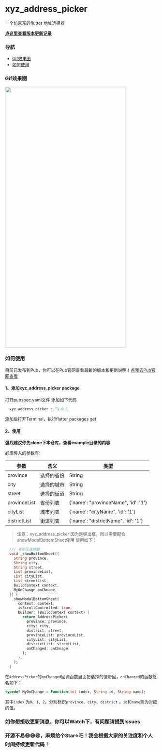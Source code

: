 # xyz_address_picker

一个仿京东的flutter 地址选择器

**<u>[点这里查看版本更新记录](https://pub.dev/packages/xyz_address_picker/changelog)</u>**


### 导航
- [Gif效果图](#Gif效果图)
- [如何使用](#如何使用)


### Gif效果图

<a target="_blank" rel="noopener noreferrer" href="https://i.loli.net/2020/07/16/Y5rDLqWZUd2X3yw.gif"><img src="https://i.loli.net/2020/07/16/Y5rDLqWZUd2X3yw.gif" width="400" height="860" align="center" style="max-width:100%;"></a>

### 如何使用
目前已发布到Pub，你可以在Pub官网查看最新的版本和更新说明！[点我去Pub官网查看](https://pub.dev/packages/xyz_address_picker)
#### 1、添加xyz_address_picker package
打开pubspec.yaml文件
添加如下代码
``` dart
  xyz_address_picker : ^1.0.1
```
添加后打开Terminal，执行flutter packages get

#### 2、使用

**强烈建议你先clone下本仓库，查看example目录的内容**

必须传入的参数有:

| 参数         | 含义       | 类型                                |
| ------------ | ---------- | ----------------------------------- |
| province     | 选择的省份 | String                              |
| city         | 选择的城市 | String                              |
| street       | 选择的街道 | String                              |
| provinceList | 省份列表   | {'name': "provinceName", 'id': '1'} |
| cityList     | 城市列表   | {'name': "cityName", 'id': '1'}     |
| districtList | 街道列表   | {'name': "districtName", 'id': '1'} |


> 注意：xyz_address_picker 因为是弹出框，所以需要配合showModalBottomSheet使用
使用如下：
```dart
  /// 省市区选择器
  void _showBottomSheet({
    String province,
    String city,
    String street,
    List provinceList,
    List cityList,
    List streetList,
    BuildContext context,
    MyOnChange onChnage,
  }) {
    showModalBottomSheet(
      context: context,
      isScrollControlled: true,
      builder: (BuildContext context) {
        return AddressPicker(
          province: province,
          city: city,
          district: street,
          provinceList: provinceList,
          cityList: cityList,
          districtList: streetList,
          onChanged: onChnage,
        );
      },
    );
  }
```
在`AddressPicker`的`onChanged`回调函数里面把选择的值带回，`onChanged`的函数签名如下：
```dart
typedef MyOnChange = Function(int index, String id, String name);
```
其中`index` 为`0`、`1`、`2`，分别标识`province`、`city`、`district` ，`id`和`name`则为对应的值。


### 如你想接收更新消息，你可以Watch下，有问题请提到Issues.

### 开源不易😄😄😄，麻烦给个Star⭐️吧！我会根据大家的关注度和个人时间持续更新代码！
